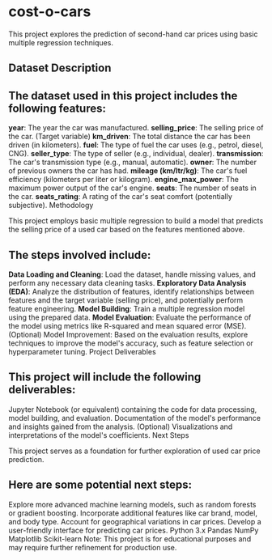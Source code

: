 # cost-o-cars

This project explores the prediction of second-hand car prices using basic multiple regression techniques.

## Dataset Description

## The dataset used in this project includes the following features:

**year**: The year the car was manufactured.
**selling_price**: The selling price of the car. (Target variable)
**km_driven**: The total distance the car has been driven (in kilometers).
**fuel**: The type of fuel the car uses (e.g., petrol, diesel, CNG).
**seller_type**: The type of seller (e.g., individual, dealer).
**transmission**: The car's transmission type (e.g., manual, automatic).
**owner**: The number of previous owners the car has had.
**mileage (km/ltr/kg)**: The car's fuel efficiency (kilometers per liter or kilogram).
**engine_max_power**: The maximum power output of the car's engine.
**seats**: The number of seats in the car.
**seats_rating**: A rating of the car's seat comfort (potentially subjective).
Methodology

This project employs basic multiple regression to build a model that predicts the selling price of a used car based on the features mentioned above. 
## The steps involved include:

**Data Loading and Cleaning**: Load the dataset, handle missing values, and perform any necessary data cleaning tasks.
**Exploratory Data Analysis (EDA)**: Analyze the distribution of features, identify relationships between features and the target variable (selling price), and potentially perform feature engineering.
**Model Building**: Train a multiple regression model using the prepared data.
**Model Evaluation**: Evaluate the performance of the model using metrics like R-squared and mean squared error (MSE).
(Optional) Model Improvement: Based on the evaluation results, explore techniques to improve the model's accuracy, such as feature selection or hyperparameter tuning.
Project Deliverables

## This project will include the following deliverables:

Jupyter Notebook (or equivalent) containing the code for data processing, model building, and evaluation.
Documentation of the model's performance and insights gained from the analysis.
(Optional) Visualizations and interpretations of the model's coefficients.
Next Steps

This project serves as a foundation for further exploration of used car price prediction.  
## Here are some potential next steps:

Explore more advanced machine learning models, such as random forests or gradient boosting.
Incorporate additional features like car brand, model, and body type.
Account for geographical variations in car prices.
Develop a user-friendly interface for predicting car prices.
Python 3.x
Pandas
NumPy
Matplotlib
Scikit-learn
Note:
This project is for educational purposes and may require further refinement for production use.
